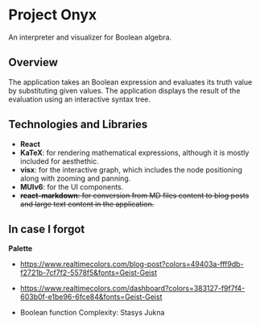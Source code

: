 # Project Onyx

An interpreter and visualizer for Boolean algebra.

## Overview

The application takes an Boolean expression and evaluates its truth value by substituting given values. The application displays the result of the evaluation using an interactive syntax tree.

## Technologies and Libraries

- **React**
- **KaTeX**: for rendering mathematical expressions, although it is mostly included for aesthethic.
- **visx**: for the interactive graph, which includes the node positioning along with zooming and panning.
- **MUIv6**: for the UI components.
- ~~**react-markdown**: for conversion from MD files content to blog posts and large text content in the application.~~

## In case I forgot

**Palette**

- https://www.realtimecolors.com/blog-post?colors=49403a-fff9db-f2721b-7cf7f2-5578f5&fonts=Geist-Geist
- https://www.realtimecolors.com/dashboard?colors=383127-f9f7f4-603b0f-e1be96-6fce84&fonts=Geist-Geist

- Boolean function Complexity: Stasys Jukna
